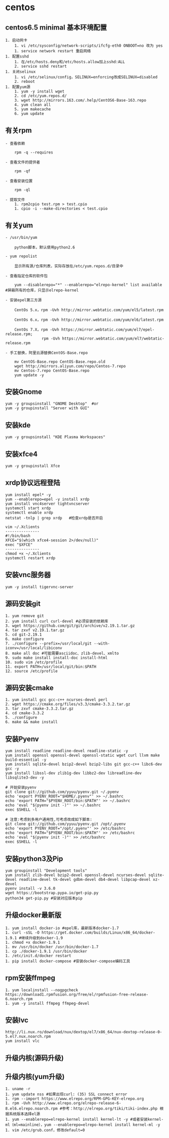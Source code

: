 # centos #

## centos6.5 minimal 基本环境配置 ##
	1. 启动网卡
		1. vi /etc/sysconfig/network-scripts/ifcfg-eth0 ONBOOT=no 改为 yes
		1. service network restart 重启网络
	1. 配置sshd
		1. 在/etc/hosts.deny和/etc/hosts.allow加上sshd:ALL
		2. service sshd restart
	1. 关闭selinux
		1. vi /etc/selinux/config，SELINUX=enforcing改成SELINUX=disabled
		2. reboot
	1. 配置yum源
		1. yum -y install wget
		2. cd /etc/yum.repos.d/
		3. wget http://mirrors.163.com/.help/CentOS6-Base-163.repo
		4. yum clean all
		5. yum makecache
		6. yum update

## 有关rpm ##
	- 查看依赖
		
		rpm -q --requires
	
	- 查看文件的提供者
	
		rpm -qf
	
	- 查看安装位置
	
		rpm -ql
	
	- 提取文件
		1. rpm2cpio test.rpm > test.cpio
		1. cpio -i --make-directories < test.cpio  

## 有关yum ##
	- /usr/bin/yum
	
		python脚本，默认使用python2.6	
	
	- yum repolist
		
		显示所有源/仓库列表，实际存放在/etc/yum.repos.d/目录中

	- 查看指定仓库的软件包

		yum --disablerepo="*" --enablerepo="elrepo-kernel" list available #屏蔽所有的仓库，只显示elrepo-kernel
	
	- 安装epel第三方源
	
	    CentOs 5.x，rpm -Uvh http://mirror.webtatic.com/yum/el5/latest.rpm
	
		CentOs 6.x，rpm -Uvh http://mirror.webtatic.com/yum/el6/latest.rpm
	
		CentOs 7.X，rpm -Uvh https://mirror.webtatic.com/yum/el7/epel-release.rpm;
					rpm -Uvh https://mirror.webtatic.com/yum/el7/webtatic-release.rpm
	
	- 手工替换，阿里云源替换CentOS-Base.repo
		
		mv CentOS-Base.repo CentOS-Base.repo.old
		wget http://mirrors.aliyun.com/repo/Centos-7.repo
		mv Centos-7.repo CentOS-Base.repo
		yum update -y

## 安装Gnome
	yum -y groupsinstall "GNOME Desktop"  #or
	yum -y groupinstall "Server with GUI"

## 安装kde
	yum -y groupsinstall "KDE Plasma Workspaces"

## 安装xfce4
	yum -y groupinstall Xfce

## xrdp协议远程登陆
	yum install epel* -y
	yum --enablerepo=epel -y install xrdp
	yum install vnc4server tightvncserver
	systemctl start xrdp
	systemctl enable xrdp
	netstat -tnlp | grep xrdp	#检查xrdp是否开启
	
	vim ~/.Xclients
	---------------
	#!/bin/bash
	XFCE="$(which xfce4-session 2>/dev/null)"
	exec "$XFCE"
	---------------
	chmod +x ~/.Xclients
	systemctl restart xrdp

## 安装vnc服务器
	yum -y install tigervnc-server

## 源码安装git
	1. yum remove git
	2. yum install curl curl-devel #必须安装的依赖库
	3. wget https://github.com/git/git/archive/v2.19.1.tar.gz
	4. tar zxvf v2.19.1.tar.gz
	5. cd git-2.19.1
	6. make configure
	7. ./configure --prefix=/usr/local/git --with-iconv=/usr/local/libiconv
	8. make all doc #可能需要asciidoc、zlib-devel、xmlto
	9. sudo make install install-doc install-html
	10. sudo vim /etc/profile
	11. export PATH=/usr/local/git/bin:$PATH
	12. source /etc/profile

## 源码安装cmake
	1. yum install gcc gcc-c++ ncurses-devel perl
	2. wget https://cmake.org/files/v3.3/cmake-3.3.2.tar.gz
	3. tar zxvf cmake-3.3.2.tar.gz
	4. cd cmake-3.3.2
	5. ./configure
	6. make && make install

## 安装Pyenv
	yum install readline readline-devel readline-static -y
	yum install openssl openssl-devel openssl-static wget curl llvm make build-essential -y
	yum install sqlite-devel bzip2-devel bzip2-libs git gcc-c++ libc6-dev gcc -y
	yum install libssl-dev zlib1g-dev libbz2-dev libreadline-dev libsqlite3-dev -y
	
	# 开始安装pyenv
	git clone git://github.com/yyuu/pyenv.git ~/.pyenv
	echo 'export PYENV_ROOT="$HOME/.pyenv"' >> ~/.bashrc
	echo 'export PATH="$PYENV_ROOT/bin:$PATH"' >> ~/.bashrc
	echo 'eval "$(pyenv init -)"' >> ~/.bashrc
	exec $SHELL -l
	
	# 注意:考虑到多用户通用性,可考虑改成如下脚本:
	git clone git://github.com/yyuu/pyenv.git /opt/.pyenv
	echo 'export PYENV_ROOT="/opt/.pyenv"' >> /etc/bashrc
	echo 'export PATH="$PYENV_ROOT/bin:$PATH"' >> /etc/bashrc
	echo 'eval "$(pyenv init -)"' >> /etc/bashrc
	exec $SHELL -l

## 安装python3及Pip
	yum groupinstall "Development tools"
	yum install zlib-devel bzip2-devel openssl-devel ncurses-devel sqlite-devel readline-devel tk-devel gdbm-devel db4-devel libpcap-devel xz-devel
	pyenv install -v 3.6.0
	wget https://bootstrap.pypa.io/get-pip.py
	python34 get-pip.py #安装对应版本pip

## 升级docker最新版
	1. yum install docker-io #epel库，最新版本docker-1.7
	1. curl -sSL -O https://get.docker.com/builds/Linux/x86_64/docker-1.9.1 #继续升级到docker-1.9
	1. chmod +x docker-1.9.1 
	1. mv /usr/bin/docker /usr/bin/docker-1.7
	1. cp ./docker-1.9.1 /usr/bin/docker
	1. /etc/init.d/docker restart
	1. pip install docker-compose #安装docker-compose编码工具

## rpm安装ffmpeg
	1. yum localinstall --nogpgcheck https://download1.rpmfusion.org/free/el/rpmfusion-free-release-6.noarch.rpm
	1. yum -y install ffmpeg ffmpeg-devel

## 安装lvc
	http://li.nux.ro/download/nux/dextop/el7/x86_64/nux-dextop-release-0-5.el7.nux.noarch.rpm
	yum install vlc

## 升级内核(源码升级)

## 升级内核(yum升级)
	1. uname -r
	1. yum update nss #如果出现curl: (35) SSL connect error
	1. rpm --import https://www.elrepo.org/RPM-GPG-KEY-elrepo.org
	1. rpm -Uvh http://www.elrepo.org/elrepo-release-6-8.el6.elrepo.noarch.rpm #参考：http://elrepo.org/tiki/tiki-index.php 根据系统版本选择el源
	1. yum --enablerepo=elrepo-kernel install kernel-lt -y #或者安装kernel-ml（ml=mainline），yum --enablerepo=elrepo-kernel install kernel-ml -y
	1. vim /etc/grub.conf，修改default=0